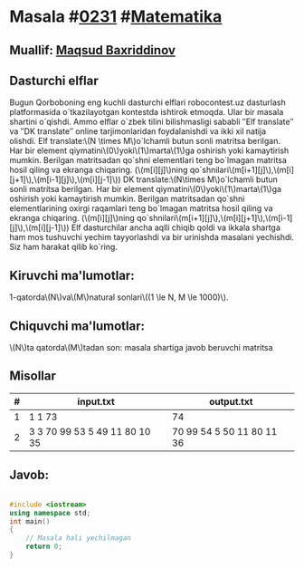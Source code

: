 
<h1>Masala #<a href="https://robocontest.uz/tasks/0231">0231</a> #<a href="https://robocontest.uz/tasks?category=7">Matematika</a></h1>
<h2> Muallif: <a href="https://robocontest.uz/profile/mbi">Maqsud Baxriddinov</a></h2>
<h2>Dasturchi elflar</h2>
<p>Bugun Qorboboning eng kuchli dasturchi elflari robocontest.uz dasturlash platformasida o`tkazilayotgan kontestda ishtirok etmoqda. Ular bir masala shartini o`qishdi. Ammo elflar o`zbek tilini bilishmasligi sababli ″Elf translate″ va ″DK translate″ online tarjimonlaridan foydalanishdi va ikki xil natija olishdi.
Elf translate:\(N \times M\)o`lchamli butun sonli matritsa berilgan. Har bir element qiymatini\(0\)yoki\(1\)marta\(1\)ga oshirish yoki kamaytirish mumkin. Berilgan matritsadan qo`shni elementlari teng bo`lmagan matritsa hosil qiling va ekranga chiqaring. (\(m[i][j]\)ning qo`shnilari\(m[i+1][j]\),\(m[i][j+1]\),\(m[i-1][j]\),\(m[i][j-1]\))
DK translate:\(N\times M\)o`lchamli butun sonli matritsa berilgan. Har bir element qiymatini\(0\)yoki\(1\)marta\(1\)ga oshirish yoki kamaytirish mumkin. Berilgan matritsadan qo`shni elementlarining oxirgi raqamlari teng bo`lmagan matritsa hosil qiling va ekranga chiqaring. (\(m[i][j]\)ning qo`shnilari\(m[i+1][j]\),\(m[i][j+1]\),\(m[i-1][j]\),\(m[i][j-1]\))
Elf dasturchilar ancha aqlli chiqib qoldi va ikkala shartga ham mos tushuvchi yechim tayyorlashdi va bir urinishda masalani yechishdi. Siz ham harakat qilib ko`ring.</p>
<h2>Kiruvchi ma'lumotlar:</h2>
<p>1-qatorda\(N\)va\(M\)natural sonlari\((1 \le N, M \le 1000)\).</p>
<h2>Chiquvchi ma'lumotlar:</h2>
<p>\(N\)ta qatorda\(M\)tadan son: masala shartiga javob beruvchi matritsa</p>
<h2>Misollar</h2>
<table>
    <thead>
        <tr>
            <th>#</th>
            <th>input.txt</th>
            <th>output.txt</th>
        </tr>
    </thead>
    <tbody>
            <tr>
                <td>1</td>
                <td>1 1
73</td>
                <td>74</td>
            </tr>
            <tr>
                <td>2</td>
                <td>3 3
70 99 53 
5 49 11 
80 10 35</td>
                <td>70 99 54
5 50 11
80 11 36</td>
            </tr>
    </tbody>
    </table>
    
<h2>Javob:</h2>

######
```cpp
#include <iostream>
using namespace std;
int main()
{
    // Masala hali yechilmagan
    return 0;
}
```

